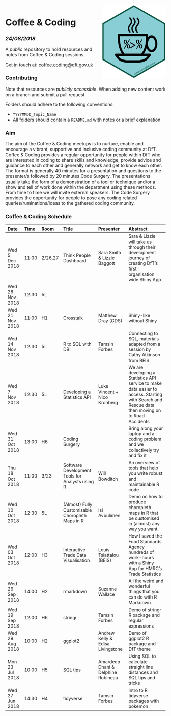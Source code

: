 <img src="images/c&c_dft_hex_symbol.png" width="200" align="right">

# Coffee & Coding
### _24/08/2018_

A _public_ repository to hold resources and notes from Coffee & Coding sessions.

Get in touch at: coffee.coding@dft.gov.uk

### Contributing 
Note that resources are _publicly accessible_. When adding new content work on a branch and submit a pull request. 

Folders should adhere to the following conventions:

* `YYYYMMDD_Topic_Name`
* All folders should contain a `README.md` with notes or a brief explanation

### Aim
The aim of the Coffee & Coding meetups is to nurture, enable and encourage a vibrant, supportive and inclusive coding community at DfT. Coffee & Coding provides a regular opportunity for people within DfT who are interested in coding to share skills and knowledge, provide advice and guidance to each other and generally network and get to know each other. The format is generally 40 minutes for a presentation and questions to the presenter/s followed by 20 minutes Code Surgery. The presentations usually take the form of a demonstration of a tool or technique and/or a show and tell of work done within the department using these methods. From time to time we will invite external speakers. The Code Surgery provides the opportunity for people to pose any coding related queries/ruminations/ideas to the gathered coding community.

### Coffee & Coding Schedule

|Date| Time | Room | Title | Presenter | Abstract|
|:--------------|:----|:---|:---------|:--------------------|:-------------------------------|
|Wed 5 Dec 2018 | 11:00 | 2/26,27 | Think People Dashboard | Sara Smith & Lizzie Baggott | Sara & Lizzie will take us through their development journey of creating DfT’s first organisation wide Shiny App|
|Wed 28 Nov 2018 | 12:30 | 5L |  |  |  |
|Wed 21 Nov 2018 | 11:00 | H1 | Crosstalk | Matthew Dray (GDS)| Shiny-like without Shiny |
|Wed 14 Nov 2018 | 12:30 | 5L | R to SQL with DBI | Tamsin Forbes | Connecting to SQL, materials adapted from a session by Cathy Atkinson from BEIS |
|Wed 7 Nov 2018|12:30|5L| Developing a Statistics API |Luke Vincent + Nico Kronberg|We are developing a Statistics API service to make data easier to access. Starting with Search and Rescue data then moving on to Road Accidents| and Road Traffic we are creating an API service to make accessing and using this data fast, simple and easy!
|Wed 31 Oct 2018|13:00|H6| Coding Surgery                                   |                                    | Bring along your laptop and a coding problem and we collectively try and fix it |
|Thu 18 Oct 2018|11:00|3/23|Software Development Tools for Analysts using R|Will Bowditch|An overview of tools that help you write robust and maintainable R code|
|Wed 10 Oct 2018|12:30|5L|(Almost) Fully Customisable Choropleth Maps in R|Isi Avbulimen|Demo on how to produce choropleth maps in R that be customised in (almost) any way you want|
|Wed 03 Oct 2018|12:00|H3|Interactive Trade Data Visualisation|Louis Tsiattalou (BEIS)|How I saved the Food Standards Agency hundreds of work-hours with a Shiny App for HMRC’s Trade Statistics|
|Wed 26 Sep 2018|14:00|H2|rmarkdown|Suzanne Wallace|All the weird and wonderful things that you can do with R Markdown|
|Wed 19 Sep 2018|12:00|H6|stringr|Tamsin Forbes|Demo of stringr R package and regular expressions|
|Wed 29 Aug 2018|10:00|H2|ggplot2|Andrew Kelly & Edisa Livingstone| Demo of ggplot2 R package and DfT theme|
|Mon 23 Jul 2018|10:00|H5|SQL tips|Amardeep Dhani & Delphine Robineau|Using SQL to calculate straight line distances and SQL tips and tricks|
|Wed 27 Jun 2018|14:30|H4|tidyverse|Tamsin Forbes|Intro to R tidyverse packages with pokemon|
